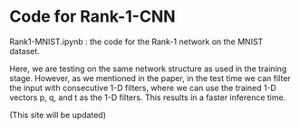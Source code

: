 # Code for Rank-1-CNN 

Rank1-MNIST.ipynb : the code for the Rank-1 network on the MNIST dataset. 

Here, we are testing on the same network structure as used in the training stage.
However, as we mentioned in the paper, in the test time we can filter the input
with consecutive 1-D filters, where we can use the trained 1-D vectors p, q, and t as the 1-D filters.
This results in a faster inference time.

(This site will be updated)
